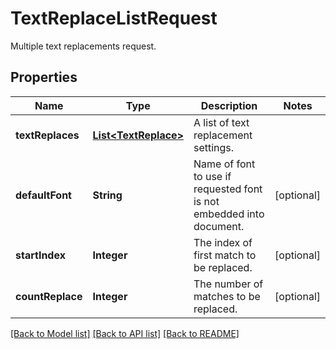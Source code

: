 ﻿
# TextReplaceListRequest
Multiple text replacements request.

## Properties
Name | Type | Description | Notes
------------ | ------------- | ------------- | -------------
**textReplaces** | [**List&lt;TextReplace&gt;**](TextReplace.md) | A list of text replacement settings. | 
**defaultFont** | **String** | Name of font to use if requested font is not embedded into document. | [optional]
**startIndex** | **Integer** | The index of first match to be replaced. | [optional]
**countReplace** | **Integer** | The number of matches to be replaced. | [optional]


[[Back to Model list]](../README.md#documentation-for-models) [[Back to API list]](../README.md#documentation-for-api-endpoints) [[Back to README]](../README.md)


